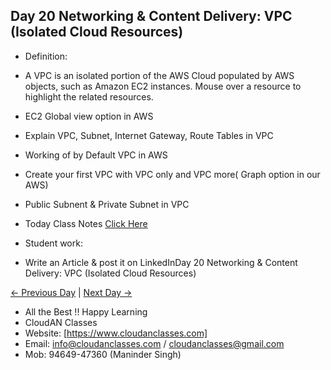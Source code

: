 ## Day 20 Networking & Content Delivery: VPC (Isolated Cloud Resources)

- Definition:
- A VPC is an isolated portion of the AWS Cloud populated by AWS objects, such as Amazon EC2 instances. Mouse over a resource to highlight the related resources.

- EC2 Global view option in AWS

- Explain VPC, Subnet, Internet Gateway, Route Tables in VPC

- Working of by Default VPC in AWS

- Create your first VPC with VPC only and VPC more( Graph option in our AWS)

- Public Subnent & Private Subnet in VPC

- Today Class Notes [Click Here](https://docs.aws.amazon.com/vpc/latest/userguide/what-is-amazon-vpc.html)


- Student work:
- Write an Article & post it on LinkedInDay 20 Networking & Content Delivery: VPC (Isolated Cloud Resources)

[← Previous Day](../Day19/README.md) | [Next Day →](../Day21/README.md)

- All the Best !! Happy Learning
- CloudAN Classes
- Website: [https://www.cloudanclasses.com]
- Email: info@cloudanclasses.com / cloudanclasses@gmail.com
- Mob: 94649-47360 (Maninder Singh)
